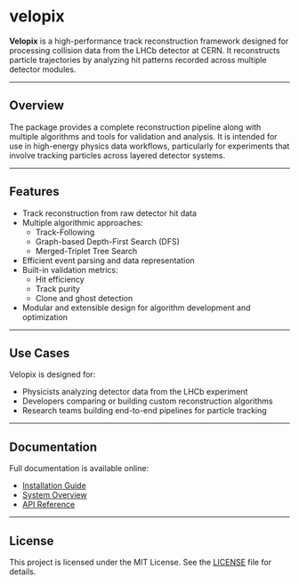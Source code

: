 # velopix

**Velopix** is a high-performance track reconstruction framework designed for processing collision data from the LHCb detector at CERN. It reconstructs particle trajectories by analyzing hit patterns recorded across multiple detector modules.

---

## Overview

The package provides a complete reconstruction pipeline along with multiple algorithms and tools for validation and analysis. It is intended for use in high-energy physics data workflows, particularly for experiments that involve tracking particles across layered detector systems.

---

## Features

- Track reconstruction from raw detector hit data
- Multiple algorithmic approaches:
  - Track-Following
  - Graph-based Depth-First Search (DFS)
  - Merged-Triplet Tree Search
- Efficient event parsing and data representation
- Built-in validation metrics:
  - Hit efficiency
  - Track purity
  - Clone and ghost detection
- Modular and extensible design for algorithm development and optimization

---

## Use Cases

Velopix is designed for:

- Physicists analyzing detector data from the LHCb experiment
- Developers comparing or building custom reconstruction algorithms
- Research teams building end-to-end pipelines for particle tracking

---

## Documentation

Full documentation is available online:

- [Installation Guide](https://github.com/SvenHockers/velopix/docs/installation)
- [System Overview](https://github.com/SvenHockers/velopix/docs/system_overview)
- [API Reference](https://github.com/SvenHockers/velopix/docs/api)

---

## License

This project is licensed under the MIT License. See the [LICENSE](https://github.com/SvenHockers/velopix/blob/main/LICENSE) file for details.
